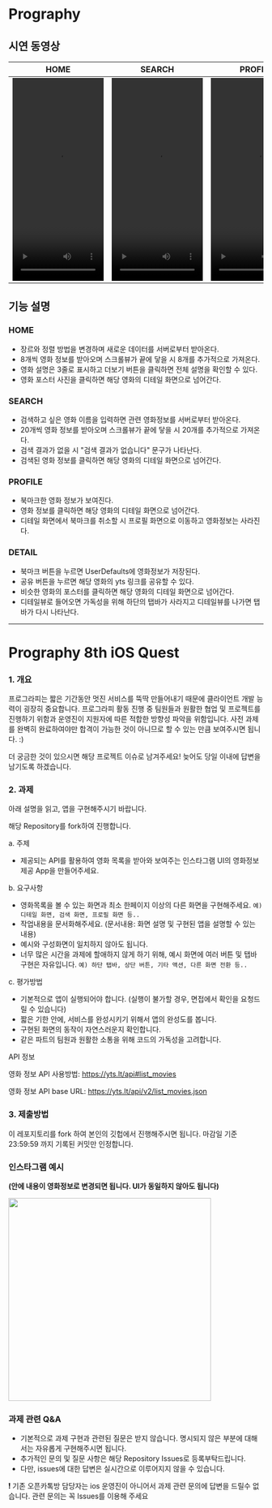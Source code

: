 # Prography

## 시연 동영상

HOME | SEARCH | PROFILE | DETAIL |
| :---------------: | :---------------: | :---------------: | :---------------: |
| <video src="https://user-images.githubusercontent.com/79740398/216813026-369b5f38-10e8-4a26-9295-d2cb90f40771.MP4" width="180" height="400"/>| <video src="https://user-images.githubusercontent.com/79740398/216813308-6b16adfa-72bc-4ae4-a63a-b4d93330f050.MP4" width="180" height="400"/> |<video src="https://user-images.githubusercontent.com/79740398/216813045-6e1e4e1b-1167-4d55-aa83-09462b4807b8.MP4" width="180" height="400"/>| <video src="https://user-images.githubusercontent.com/79740398/216813053-c2f20173-e03d-41d3-b704-b4f394c27f5d.MP4" width="180" height="400"/> |

## 기능 설명

### HOME
* 장르와 정렬 방법을 변경하며 새로운 데이터를 서버로부터 받아온다.
* 8개씩 영화 정보를 받아오며 스크롤뷰가 끝에 닿을 시 8개를 추가적으로 가져온다.
* 영화 설명은 3줄로 표시하고 더보기 버튼을 클릭하면 전체 설명을 확인할 수 있다.
* 영화 포스터 사진을 클릭하면 해당 영화의 디테일 화면으로 넘어간다.

### SEARCH
* 검색하고 싶은 영화 이름을 입력하면 관련 영화정보를 서버로부터 받아온다.
* 20개씩 영화 정보를 받아오며 스크롤뷰가 끝에 닿을 시 20개를 추가적으로 가져온다.
* 검색 결과가 없을 시 "검색 결과가 없습니다" 문구가 나타난다.
* 검색된 영화 정보를 클릭하면 해당 영화의 디테일 화면으로 넘어간다.

### PROFILE
* 북마크한 영화 정보가 보여진다.
* 영화 정보를 클릭하면 해당 영화의 디테일 화면으로 넘어간다.
* 디테일 화면에서 북마크를 취소할 시 프로필 화면으로 이동하고 영화정보는 사라진다.

### DETAIL
* 북마크 버튼을 누르면 UserDefaults에 영화정보가 저장된다.
* 공유 버튼을 누르면 해당 영화의 yts 링크를 공유할 수 있다.
* 비슷한 영화의 포스터를 클릭하면 해당 영화의 디테일 화면으로 넘어간다.
* 디테일뷰로 들어오면 가독성을 위해 하단의 탭바가 사라지고 디테일뷰를 나가면 탭바가 다시 나타난다.



---
# Prography 8th iOS Quest

### 1. 개요
프로그라피는 짧은 기간동안 멋진 서비스를 뚝딱 만들어내기 때문에 클라이언트 개발 능력이 굉장히 중요합니다. 프로그라피 활동 진행 중 팀원들과 원활한 협업 및 프로젝트를 진행하기 위함과 운영진이 지원자에 따른 적합한 방향성 파악을 위함입니다. 사전 과제를 완벽히 완료하여야만 합격이 가능한 것이 아니므로 할 수 있는 만큼 보여주시면 됩니다. :)

더 궁금한 것이 있으시면 해당 프로젝트 이슈로 남겨주세요! 늦어도 당일 이내에 답변을 남기도록 하겠습니다.

### 2. 과제
아래 설명을 읽고, 앱을 구현해주시기 바랍니다.

해당 Repository를 fork하여 진행합니다.

a. 주제
- 제공되는 API를 활용하여 영화 목록을 받아와 보여주는 인스타그램 UI의 영화정보 제공 App을 만들어주세요. 

b. 요구사항
- 영화목록을 볼 수 있는 화면과 최소 한페이지 이상의 다른 화면을 구현해주세요. `예) 디테일 화면, 검색 화면, 프로필 화면 등..`
- 작업내용을 문서화해주세요. (문서내용: 화면 설명 및 구현된 앱을 설명할 수 있는 내용)
- 예시와 구성화면이 일치하지 않아도 됩니다.
- 너무 많은 시간을 과제에 할애하지 않게 하기 위해, 예시 화면에 여러 버튼 및 탭바 구현은 자유입니다. `예) 하단 탭바, 상단 버튼, 기타 액션, 다른 화면 전환 등..`

c. 평가방법
- 기본적으로 앱이 실행되어야 합니다. (실행이 불가할 경우, 면접에서 확인을 요청드릴 수 있습니다)
- 짧은 기한 안에, 서비스를 완성시키기 위해서 앱의 완성도를 봅니다.
- 구현된 화면의 동작이 자연스러운지 확인합니다.
- 같은 파트의 팀원과 원활한 소통을 위해 코드의 가독성을 고려합니다.


API 정보

영화 정보 API 사용방법: https://yts.lt/api#list_movies

영화 정보 API base URL: https://yts.lt/api/v2/list_movies.json

### 3. 제출방법
이 레포지토리를 fork 하여 본인의 깃헙에서 진행해주시면 됩니다. 마감일 기준 23:59:59 까지 기록된 커밋만 인정합니다.

### 인스타그램 예시 
**(안에 내용이 영화정보로 변경되면 됩니다. UI가 동일하지 않아도 됩니다)**
<div>
  <img src="https://user-images.githubusercontent.com/13533884/215339992-6b4638b3-caa7-48fd-a079-dccc7ac596b2.PNG" width="400" />
</div>


### 과제 관련 Q&A
- 기본적으로 과제 구현과 관련된 질문은 받지 않습니다. 명시되지 않은 부분에 대해서는 자유롭게 구현해주시면 됩니다.
- 추가적인 문의 및 질문 사항은 해당 Repository Issues로 등록부탁드립니다.
- 다만, issues에 대한 답변은 실시간으로 이루어지지 않을 수 있습니다.

❗︎ 기존 오픈카톡방 담당자는 ios 운영진이 아니어서 과제 관련 문의에 답변을 드릴수 없습니다. 관련 문의는 꼭 Issues를 이용해 주세요

